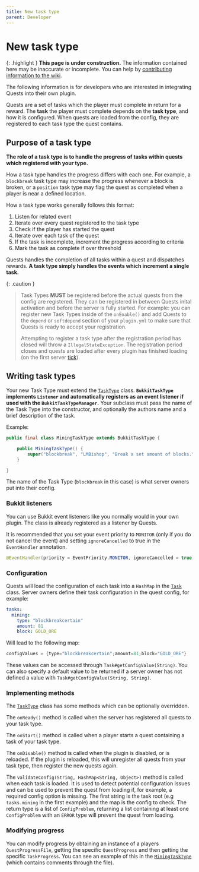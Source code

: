 ```yaml
---
title: New task type
parent: Developer
---
```


# New task type

{: .highlight }
**This page is under construction.** The information contained here may be inaccurate or incomplete. You can help by [contributing information to the wiki](https://github.com/LMBishop/Quests/wiki/Contributing-to-the-wiki).


The following information is for developers who are interested in integrating Quests into their own plugin.

Quests are a set of tasks which the player must complete in return for a reward. The **task** the player must complete depends on the **task type**, and how it is configured. When quests are loaded from the config, they are registered to each task type the quest contains.

## Purpose of a task type
**The role of a task type is to handle the progress of tasks within quests which registered with your type.**

How a task type handles the progress differs with each one. For example, a `blockbreak` task type may increase the progress whenever a block is broken, or a `position` task type may flag the quest as completed when a player is near a defined location.

How a task type works generally follows this format:
1. Listen for related event
2. Iterate over every quest registered to the task type
3. Check if the player has started the quest
4. Iterate over each task of the quest
5. If the task is incomplete, increment the progress according to criteria
6. Mark the task as complete if over threshold

Quests handles the completion of all tasks within a quest and dispatches rewards. **A task type simply handles the events which increment a single task.**

{: .caution }
> Task Types **MUST** be registered before the actual quests from the config are registered. They can be registered in between Quests inital activation and before the server is fully started. For example: you can register new Task Types inside of the `onEnable()` and add Quests to the `depend` or `softdepend` section of your `plugin.yml` to make sure that Quests is ready to accept your registration.
> 
> Attempting to register a task type after the registration period has closed will throw a `IllegalStateException`. The registration period closes and quests are loaded after every plugin has finished loading (on the first server [tick](https://github.com/LMBishop/Quests/blob/master/src/main/java/com/leonardobishop/quests/Quests.java#L129)). 

## Writing task types
Your new Task Type must extend the [`TaskType`](https://github.com/LMBishop/Quests/blob/master/common/src/main/java/com/leonardobishop/quests/common/tasktype/TaskType.java) class. **`BukkitTaskType` implements `Listener` and automatically registers as an event listener if used with the `BukkitTaskTypeManager`.** Your subclass must pass the name of the Task Type into the constructor, and optionally the authors name and a brief description of the task. 

Example:
```java
public final class MiningTaskType extends BukkitTaskType {

    public MiningTaskType() {
        super("blockbreak", "LMBishop", "Break a set amount of blocks.");
    }

}
```
The name of the Task Type (`blockbreak` in this case) is what server owners put into their config. 
### Bukkit listeners
You can use Bukkit event listeners like you normally would in your own plugin. The class is already registered as a listener by Quests.

It is recommended that  you set your event priority to `MONITOR` (only if you do not cancel the event) and setting `ignoreCancelled` to true in the `EventHandler` annotation.

```java
@EventHandler(priority = EventPriority.MONITOR, ignoreCancelled = true)
```
### Configuration
Quests will load the configuration of each task into a `HashMap` in the [`Task`](https://github.com/LMBishop/Quests/blob/master/common/src/main/java/com/leonardobishop/quests/common/quest/Task.java) class. Server owners define their task configuration in the quest config, for example:
```yaml
tasks:
  mining:
    type: "blockbreakcertain"
    amount: 81
    block: GOLD_ORE
```
Will lead to the following map:
```java
configValues = {type="blockbreakcertain";amount=81;block="GOLD_ORE"}
```
These values can be accessed through `Task#getConfigValue(String)`. You can also specify a default value to be returned if a server owner has not defined a value with `Task#getConfigValue(String, String)`.

### Implementing methods
The [`TaskType`](https://github.com/LMBishop/Quests/blob/master/common/src/main/java/com/leonardobishop/quests/common/tasktype/TaskType.java) class has some methods which can be optionally overridden. 

The `onReady()` method is called when the server has registered all quests to your task type.

The `onStart()` method is called when a player starts a quest containing a task of your task type.

The `onDisable()` method is called when the plugin is disabled, or is reloaded. If the plugin is reloaded, this will unregister all quests from your task type, then register the new quests again.

The `validateConfig(String, HashMap<String, Object>)` method is called when each task is loaded. It is used to detect potential configuration issues and can be used to prevent the quest from loading if, for example, a required config option is missing. The first string is the task root (e.g `tasks.mining` in the first example) and the map is the config to check. The return type is a list of `ConfigProblem`, returning a list containing at least one `ConfigProblem` with an `ERROR` type will prevent the quest from loading.

### Modifying progress
You can modify progress by obtaining an instance of a players `QuestProgressFile`, getting the specific `QuestProgress` and then getting the specific `TaskProgress`. You can see an example of this in the [`MiningTaskType`](https://github.com/LMBishop/Quests/blob/master/src/main/java/com/leonardobishop/quests/quest/tasktype/type/MiningTaskType.java) (which contains comments through the file).